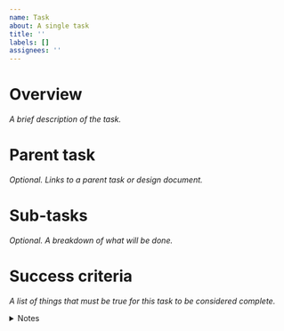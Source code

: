 ```yaml
---
name: Task
about: A single task
title: ''
labels: []
assignees: ''
---
```

# Overview

_A brief description of the task._

# Parent task

_Optional. Links to a parent task or design document._

# Sub-tasks

_Optional. A breakdown of what will be done._

# Success criteria

_A list of things that must be true for this task to be considered complete._

<details>
<summary>Notes</summary>

# Notes

_Primarily for the paricipant. Can include open questions, implementation details, and so on._

</details>



